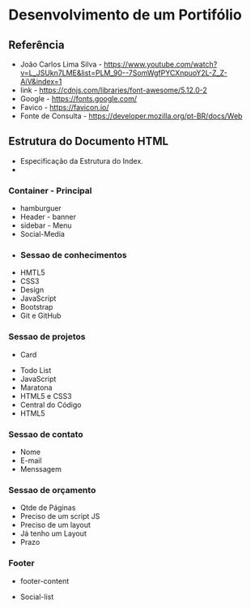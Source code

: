 # Desenvolvimento de um Portifólio
## Referência
- João Carlos Lima Silva - https://www.youtube.com/watch?v=L_JSUkn7LME&list=PLM_90--7SomWgfPYCXnpuoY2L-Z_Z-AiV&index=1
- link - https://cdnjs.com/libraries/font-awesome/5.12.0-2
- Google - https://fonts.google.com/
- Favico - https://favicon.io/
- Fonte de Consulta - https://developer.mozilla.org/pt-BR/docs/Web

## Estrutura do Documento HTML
- Especificação da Estrutura do Index.
- 
### Container - Principal
- hamburguer 
- Header - banner
- sidebar - Menu
- Social-Media
- ### Sessao de conhecimentos
* HMTL5
* CSS3
* Design
* JavaScript
* Bootstrap
* Git e GitHub

### Sessao de projetos
- Card
* Todo List
* JavaScript
* Maratona
* HTML5 e CSS3
* Central do Código
* HTML5

### Sessao de contato
* Nome 
* E-mail
* Menssagem

### Sessao de orçamento
* Qtde de Páginas
* Preciso de um script JS
* Preciso de um layout
* Já tenho um Layout
* Prazo

### Footer
- footer-content
* Social-list

